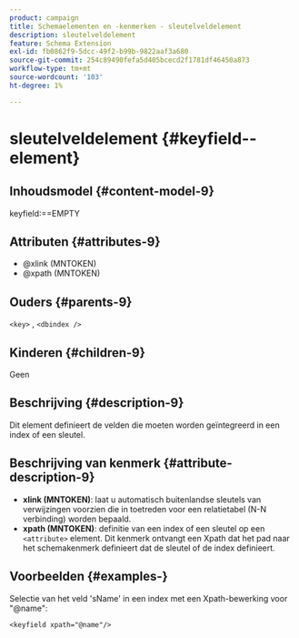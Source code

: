```yaml
---
product: campaign
title: Schemaelementen en -kenmerken - sleutelveldelement
description: sleutelveldelement
feature: Schema Extension
exl-id: fb0862f9-5dcc-49f2-b99b-9822aaf3a680
source-git-commit: 254c89490fefa5d405bcecd2f1781df46450a873
workflow-type: tm+mt
source-wordcount: '103'
ht-degree: 1%

---
```


# sleutelveldelement {#keyfield--element}


## Inhoudsmodel {#content-model-9}

keyfield:==EMPTY

## Attributen {#attributes-9}

* @xlink (MNTOKEN)
* @xpath (MNTOKEN)

## Ouders {#parents-9}

`<key>` , `<dbindex />`

## Kinderen {#children-9}

Geen

## Beschrijving {#description-9}

Dit element definieert de velden die moeten worden geïntegreerd in een index of een sleutel.

## Beschrijving van kenmerk {#attribute-description-9}

* **xlink (MNTOKEN)**: laat u automatisch buitenlandse sleutels van verwijzingen voorzien die in toetreden voor een relatietabel (N-N verbinding) worden bepaald.
* **xpath (MNTOKEN)**: definitie van een index of een sleutel op een `<attribute>` element. Dit kenmerk ontvangt een Xpath dat het pad naar het schemakenmerk definieert dat de sleutel of de index definieert.

## Voorbeelden {#examples-}

Selectie van het veld &#39;sName&#39; in een index met een Xpath-bewerking voor &quot;@name&quot;:

```
<keyfield xpath="@name"/>
```
